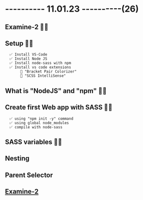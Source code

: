 # ---------- 11.01.23 ----------(26)

## Examine-2 👍🏻

## Setup 👍🏻

      ✅ Install VS-Code
      ✅ Install Node JS
      ✅ Install node-sass with npm
      ✅ Install vs code extensions
           🎁 "Bracket Pair Colorizer"
           🎁 "SCSS IntelliSense"

## What is "NodeJS" and "npm" 👍🏻

## Create first Web app with SASS 👍🏻

      ✅ using "npm init -y" command
      ✅ using global node_modules
      ✅ compile with node-sass

## SASS variables 👍🏻

## Nesting

## Parent Selector

## [Examine-2](https://bit.ly/3IBBH8o)
